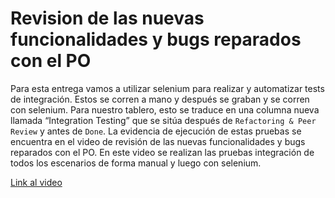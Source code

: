 # Revision de las nuevas funcionalidades y bugs reparados con el PO
Para esta entrega vamos a utilizar selenium para realizar y automatizar tests de integración. Estos se corren a mano y después se graban y se corren con selenium.
Para nuestro tablero, esto se traduce en una columna nueva llamada “Integration Testing” que se sitúa después de `Refactoring & Peer Review` y antes de `Done`.
La evidencia de ejecución de estas pruebas se encuentra en el video de revisión de las nuevas funcionalidades y bugs reparados con el PO.
En este video se realizan las pruebas integración de todos los escenarios de forma manual y luego con selenium.

[Link al video](https://youtu.be/SVq4NG0guDg)
